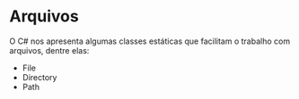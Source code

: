 # Arquivos

O C# nos apresenta algumas classes estáticas que facilitam o trabalho com arquivos, dentre elas:

- File
- Directory
- Path